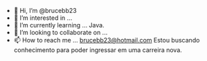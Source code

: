 - 👋 Hi, I’m @brucebb23
- 👀 I’m interested in ...
- 🌱 I’m currently learning ...
Java. 
- 💞️ I’m looking to collaborate on ...
- 📫 How to reach me ...
brucebb23@hotmail.com
Estou buscando conhecimento para poder ingressar em uma carreira nova. 
<!---
brucebb23/brucebb23 is a ✨ special ✨ repository because its `README.md` (this file) appears on your GitHub profile.
You can click the Preview link to take a look at your changes.
--->
